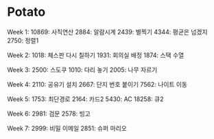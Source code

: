 # Potato
Week 1: 
10869: 사칙연산
2884: 알람시계
2439: 별찍기
4344: 평균은 넘겠지
2750: 정렬1

Week 2:
1018: 체스판 다시 칠하기
1931: 회의실 배정
1874: 스택 수열

Week 3:
2500: 스도쿠
1010: 다리 놓기
2005: 나무 자르기

Week 4: 
2110: 공유기 설치
2667: 단지 번호 붙이기
7562: 나이트 이동

Week 5:
1753: 최단경로
2164: 카드2
5430: AC
18258: 큐2

Week 6:
2981: 검문
2578: 빙고

Week 7:
2999: 비밀 이메일
2851: 슈퍼 마리오